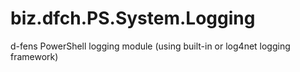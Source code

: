biz.dfch.PS.System.Logging
==========================

d-fens PowerShell logging module (using built-in or log4net logging framework)
